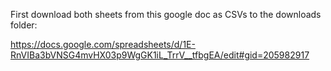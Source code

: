 First download both sheets from this google doc as CSVs to the downloads folder:

https://docs.google.com/spreadsheets/d/1E-RnVIBa3bVNSG4mvHX03p9WgGK1iL_TrrV__tfbgEA/edit#gid=205982917

